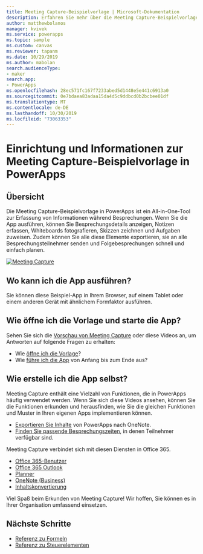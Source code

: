 ```yaml
---
title: Meeting Capture-Beispielvorlage | Microsoft-Dokumentation
description: Erfahren Sie mehr über die Meeting Capture-Beispielvorlage in PowerApps mit Informationen zum Setup, einer Übersicht und umfassenden Einblicken in die Erstellung der App.
author: matthewbolanos
manager: kvivek
ms.service: powerapps
ms.topic: sample
ms.custom: canvas
ms.reviewer: tapanm
ms.date: 10/29/2019
ms.author: mabolan
search.audienceType:
- maker
search.app:
- PowerApps
ms.openlocfilehash: 28ec571fc167f7233abed5d1448e5e441c6913a0
ms.sourcegitcommit: 0e7bdaea83adaa15da4d5c9ddbcd0b2bcbee01df
ms.translationtype: MT
ms.contentlocale: de-DE
ms.lasthandoff: 10/30/2019
ms.locfileid: "73063353"
---
```

# <a name="set-up-and-learn-about-the-meeting-capture-sample-template-in-powerapps"></a>Einrichtung und Informationen zur Meeting Capture-Beispielvorlage in PowerApps

## <a name="overview"></a>Übersicht

 Die Meeting Capture-Beispielvorlage in PowerApps ist ein All-in-One-Tool zur Erfassung von Informationen während Besprechungen. Wenn Sie die App ausführen, können Sie Besprechungsdetails anzeigen, Notizen erfassen, Whiteboards fotografieren, Skizzen zeichnen und Aufgaben zuweisen. Zudem können Sie alle diese Elemente exportieren, sie an alle Besprechungsteilnehmer senden und Folgebesprechungen schnell und einfach planen.

[![Meeting Capture](media/sample-meeting-capture/MeetingCapture.png)](https://aka.ms/previewmeetingcapture)

## <a name="where-can-i-run-the-app"></a>Wo kann ich die App ausführen?

Sie können diese Beispiel-App in Ihrem Browser, auf einem Tablet oder einem anderen Gerät mit ähnlichem Formfaktor ausführen.

## <a name="how-do-i-open-the-template-and-run-the-app"></a>Wie öffne ich die Vorlage und starte die App?

Sehen Sie sich die [Vorschau von Meeting Capture](https://aka.ms/previewmeetingcapture) oder diese Videos an, um Antworten auf folgende Fragen zu erhalten:

- Wie [öffne ich die Vorlage](https://www.youtube.com/watch?v=MTsbjln1AcA&index=1&list=PL8IYfXypsj2B5FizD0ZVVuzf49vr8yXFU)?
- Wie [führe ich die App](https://youtu.be/mGyxyJL4gJk) von Anfang bis zum Ende aus?

## <a name="how-do-i-build-the-app-myself"></a>Wie erstelle ich die App selbst?

Meeting Capture enthält eine Vielzahl von Funktionen, die in PowerApps häufig verwendet werden. Wenn Sie sich diese Videos ansehen, können Sie die Funktionen erkunden und herausfinden, wie Sie die gleichen Funktionen und Muster in Ihren eigenen Apps implementieren können.

- [Exportieren Sie Inhalte](https://youtu.be/D6kmeM0UFH0) von PowerApps nach OneNote.
- [Finden Sie passende Besprechungszeiten](https://youtu.be/gSD8m6d_Gv0), in denen Teilnehmer verfügbar sind.

Meeting Capture verbindet sich mit diesen Diensten in Office 365.

- [Office 365-Benutzer](https://docs.microsoft.com/connectors/office365users/)
- [Office 365 Outlook](https://docs.microsoft.com/connectors/office365/)
- [Planner](https://docs.microsoft.com/connectors/planner/)
- [OneNote (Business)](https://docs.microsoft.com/connectors/onenote/)
- [Inhaltskonvertierung](https://docs.microsoft.com/connectors/conversionservice/)

Viel Spaß beim Erkunden von Meeting Capture! Wir hoffen, Sie können es in Ihrer Organisation umfassend einsetzen.

## <a name="next-steps"></a>Nächste Schritte
- [Referenz zu Formeln](https://docs.microsoft.com/powerapps/maker/canvas-apps/formula-reference)
- [Referenz zu Steuerelementen](https://docs.microsoft.com/powerapps/maker/canvas-apps/reference-properties)
 
